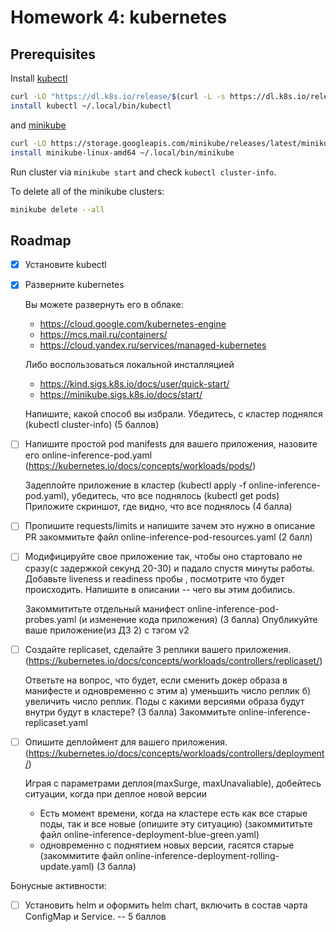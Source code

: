# Homework 4: kubernetes

## Prerequisites

Install [kubectl](https://kubernetes.io/docs/tasks/tools/)

```bash
curl -LO "https://dl.k8s.io/release/$(curl -L -s https://dl.k8s.io/release/stable.txt)/bin/linux/amd64/kubectl"
install kubectl ~/.local/bin/kubectl
```

and [minikube](https://minikube.sigs.k8s.io/docs/start/)

```bash
curl -LO https://storage.googleapis.com/minikube/releases/latest/minikube-linux-amd64
install minikube-linux-amd64 ~/.local/bin/minikube
```

Run cluster via `minikube start` and check `kubectl cluster-info`.

To delete all of the minikube clusters:

```bash
minikube delete --all
```

## Roadmap

- [X] Установите kubectl
- [X] Разверните kubernetes
  
  Вы можете развернуть его в облаке:
  - https://cloud.google.com/kubernetes-engine
  - https://mcs.mail.ru/containers/
  - https://cloud.yandex.ru/services/managed-kubernetes
  
  Либо воспользоваться локальной инсталляцией
  - https://kind.sigs.k8s.io/docs/user/quick-start/
  - https://minikube.sigs.k8s.io/docs/start/

  Напишите, какой способ вы избрали. Убедитесь, с кластер поднялся (kubectl
  cluster-info) (5 баллов)

- [ ] Напишите простой pod manifests для вашего приложения, назовите его
      online-inference-pod.yaml
      (https://kubernetes.io/docs/concepts/workloads/pods/)
      
  Задеплойте приложение в кластер (kubectl apply -f online-inference-pod.yaml),
  убедитесь, что все поднялось (kubectl get pods) Приложите скриншот, где
  видно, что все поднялось (4 балла)

- [ ] Пропишите requests/limits и напишите зачем это нужно в описание PR
      закоммитьте файл online-inference-pod-resources.yaml (2 балл)

- [ ] Модифицируйте свое приложение так, чтобы оно стартовало не сразу(с
      задержкой секунд 20-30) и падало спустя минуты работы.  Добавьте liveness
      и readiness пробы , посмотрите что будет происходить.  Напишите в
      описании -- чего вы этим добились.

  Закоммититьте отдельный манифест online-inference-pod-probes.yaml (и
  изменение кода приложения) (3 балла)
  Опубликуйте ваше приложение(из ДЗ 2) с тэгом v2

- [ ] Создайте replicaset, сделайте 3 реплики вашего приложения.
      (https://kubernetes.io/docs/concepts/workloads/controllers/replicaset/)

  Ответьте на вопрос, что будет, если сменить докер образа в манифесте и
  одновременно с этим а) уменьшить число реплик б) увеличить число реплик.
  Поды с какими версиями образа будут внутри будут в кластере?  (3 балла)
  Закоммитьте online-inference-replicaset.yaml

- [ ] Опишите деплоймент для вашего приложения.
      (https://kubernetes.io/docs/concepts/workloads/controllers/deployment/)
  
  Играя с параметрами деплоя(maxSurge, maxUnavaliable), добейтесь ситуации,
  когда при деплое новой версии 
  - Есть момент времени, когда на кластере есть как все старые поды, так и все
    новые (опишите эту ситуацию) (закоммититьте файл
    online-inference-deployment-blue-green.yaml)
  - одновременно с поднятием новых версии, гасятся старые (закоммитите файл
    online-inference-deployment-rolling-update.yaml) (3 балла)

Бонусные активности:
- [ ] Установить helm и оформить helm chart, включить в состав чарта ConfigMap
      и Service. -- 5 баллов
